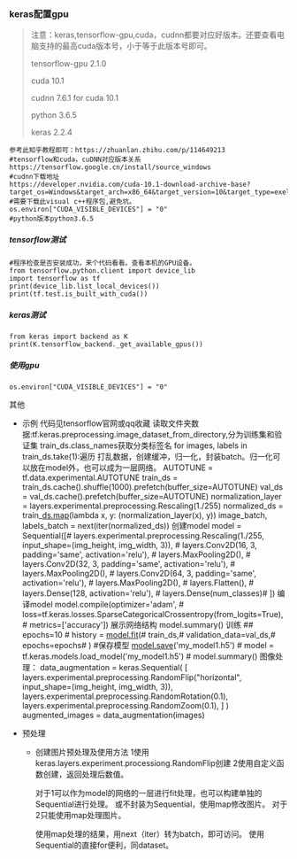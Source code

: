 ### keras配置gpu

>注意：keras,tensorflow-gpu,cuda，cudnn都要对应好版本。还要查看电脑支持的最高cuda版本号，小于等于此版本号即可。
>
>tensorflow-gpu 2.1.0
>
>cuda 10.1
>
>cudnn 7.6.1 for cuda 10.1
>
>python 3.6.5
>
>keras 2.2.4

```
参考此知乎教程即可：https://zhuanlan.zhihu.com/p/114649213
#tensorflow和cuda，cuDNN对应版本关系
https://tensorflow.google.cn/install/source_windows
#cudnn下载地址
https://developer.nvidia.com/cuda-10.1-download-archive-base?target_os=Windows&target_arch=x86_64&target_version=10&target_type=exelocal
#需要下载此visual c++程序包,避免坑。
os.environ["CUDA_VISIBLE_DEVICES"] = "0"
#python版本python3.6.5
```

##### tensorflow测试

```
#程序检查是否安装成功，来个代码看看。查看本机的GPU设备。
from tensorflow.python.client import device_lib
import tensorflow as tf
print(device_lib.list_local_devices())
print(tf.test.is_built_with_cuda())
```

##### keras测试

```
from keras import backend as K
print(K.tensorflow_backend._get_available_gpus())
```

##### 使用gpu

```
os.environ["CUDA_VISIBLE_DEVICES"] = "0"
```

其他

- 示例
  代码见tensorflow官网或qq收藏
  读取文件夹数据:tf.keras.preprocessing.image_dataset_from_directory,分为训练集和验证集
  train_ds.class_names获取分类标签名
  for images, labels in train_ds.take(1):遍历
  打乱数据，创建缓冲，归一化，封装batch。归一化可以放在model外，也可以成为一层网络。
  AUTOTUNE = tf.data.experimental.AUTOTUNE
  train_ds = train_ds.cache().shuffle(1000).prefetch(buffer_size=AUTOTUNE)
  val_ds = val_ds.cache().prefetch(buffer_size=AUTOTUNE)
  normalization_layer = layers.experimental.preprocessing.Rescaling(1./255)
  normalized_ds = train_[ds.map](http://ds.map/)(lambda x, y: (normalization_layer(x), y))
  image_batch, labels_batch = next(iter(normalized_ds))
  创建model
   model = Sequential([#   layers.experimental.preprocessing.Rescaling(1./255, input_shape=(img_height, img_width, 3)),
  \#   layers.Conv2D(16, 3, padding='same', activation='relu'),
  \#   layers.MaxPooling2D(),
  \#   layers.Conv2D(32, 3, padding='same', activation='relu'),
  \#   layers.MaxPooling2D(),
  \#   layers.Conv2D(64, 3, padding='same', activation='relu'),
  \#   layers.MaxPooling2D(),
  \#   layers.Flatten(),
  \#   layers.Dense(128, activation='relu'),
  \#   layers.Dense(num_classes)# ])
  编译model
  model.compile(optimizer='adam',
  \# loss=tf.keras.losses.SparseCategoricalCrossentropy(from_logits=True),
  \# metrics=['accuracy'])
  展示网络结构
   model.summary()
  训练
  \## epochs=10
  \# history = [model.fit](http://model.fit/)(#   train_ds,#   validation_data=val_ds,#   epochs=epochs# )
  \#保存模型
   [model.save](http://model.save/)('my_model1.h5')
  \# model = tf.keras.models.load_model('my_model1.h5')
  \# model.summary()
  图像处理：
  data_augmentation = keras.Sequential(
    [
      layers.experimental.preprocessing.RandomFlip("horizontal",
  input_shape=(img_height,
                                                                img_width,
  3)),
      layers.experimental.preprocessing.RandomRotation(0.1),
      layers.experimental.preprocessing.RandomZoom(0.1),
    ]
  )
  augmented_images = data_augmentation(images)

  

  

  

  

  

- 预处理

  - 创建图片预处理及使用方法
    1使用keras.layers.experiment.processiong.RandomFlip创建
    2使用自定义函数创建，返回处理后数值。

    对于1可以作为model的网络的一层进行fit处理，也可以构建单独的Sequential进行处理。
    或不封装为Sequential，使用map修改图片。
    对于2只能使用map处理图片。

    使用map处理的结果，用next（iter）转为batch，即可访问。
    使用Sequential的直接for便利，同dataset。